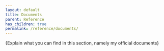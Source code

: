 ```yaml
---
layout: default
title: Documents
parent: Reference
has_children: true
permalink: /reference/documents/
---
```


{Explain what you can find in this section, namely my official documents}
